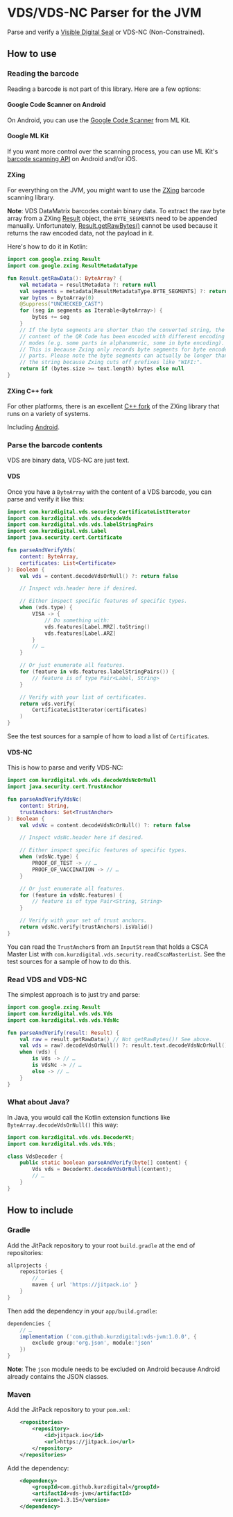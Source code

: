 # VDS/VDS-NC Parser for the JVM

Parse and verify a [Visible Digital Seal][vds] or VDS-NC (Non-Constrained).

## How to use

### Reading the barcode

Reading a barcode is not part of this library. Here are a few options:

#### Google Code Scanner on Android

On Android, you can use the [Google Code Scanner][codescanner] from ML Kit.

#### Google ML Kit

If you want more control over the scanning process, you can use ML Kit's
[barcode scanning API][vision] on Android and/or iOS.

#### ZXing

For everything on the JVM, you might want to use the [ZXing][zxing]
barcode scanning library.

**Note**: VDS DataMatrix barcodes contain binary data. To extract the raw
byte array from a ZXing [Result][result] object, the `BYTE_SEGMENTS` need to
be appended manually. Unfortunately, [Result.getRawBytes()][getrawbytes] cannot
be used because it returns the raw encoded data, not the payload in it.

Here's how to do it in Kotlin:

```kotlin
import com.google.zxing.Result
import com.google.zxing.ResultMetadataType

fun Result.getRawData(): ByteArray? {
	val metadata = resultMetadata ?: return null
	val segments = metadata[ResultMetadataType.BYTE_SEGMENTS] ?: return null
	var bytes = ByteArray(0)
	@Suppress("UNCHECKED_CAST")
	for (seg in segments as Iterable<ByteArray>) {
		bytes += seg
	}
	// If the byte segments are shorter than the converted string, the
	// content of the QR Code has been encoded with different encoding
	// modes (e.g. some parts in alphanumeric, some in byte encoding).
	// This is because Zxing only records byte segments for byte encoded
	// parts. Please note the byte segments can actually be longer than
	// the string because Zxing cuts off prefixes like "WIFI:".
	return if (bytes.size >= text.length) bytes else null
}
```

#### ZXing C++ fork

For other platforms, there is an excellent [C++ fork][zxingcpp] of the ZXing
library that runs on a variety of systems.

Including [Android][barcodescannerview].

### Parse the barcode contents

VDS are binary data, VDS-NC are just text.

#### VDS

Once you have a `ByteArray` with the content of a VDS barcode, you can
parse and verify it like this:

```kotlin
import com.kurzdigital.vds.security.CertificateListIterator
import com.kurzdigital.vds.vds.decodeVds
import com.kurzdigital.vds.vds.labelStringPairs
import com.kurzdigital.vds.Label
import java.security.cert.Certificate

fun parseAndVerifyVds(
	content: ByteArray,
	certificates: List<Certificate>
): Boolean {
	val vds = content.decodeVdsOrNull() ?: return false

	// Inspect vds.header here if desired.

	// Either inspect specific features of specific types.
	when (vds.type) {
		VISA -> {
			// Do something with:
			vds.features[Label.MRZ].toString()
			vds.features[Label.ARZ]
		}
		// …
	}

	// Or just enumerate all features.
	for (feature in vds.features.labelStringPairs()) {
		// feature is of type Pair<Label, String>
	}

	// Verify with your list of certificates.
	return vds.verify(
		CertificateListIterator(certificates)
	)
}
```

See the test sources for a sample of how to load a list of `Certificate`s.

#### VDS-NC

This is how to parse and verify VDS-NC:

```kotlin
import com.kurzdigital.vds.vds.decodeVdsNcOrNull
import java.security.cert.TrustAnchor

fun parseAndVerifyVdsNc(
	content: String,
	trustAnchors: Set<TrustAnchor>
): Boolean {
	val vdsNc = content.decodeVdsNcOrNull() ?: return false

	// Inspect vdsNc.header here if desired.

	// Either inspect specific features of specific types.
	when (vdsNc.type) {
		PROOF_OF_TEST -> // …
		PROOF_OF_VACCINATION -> // …
	}

	// Or just enumerate all features.
	for (feature in vdsNc.features) {
		// feature is of type Pair<String, String>
	}

	// Verify with your set of trust anchors.
	return vdsNc.verify(trustAnchors).isValid()
}
```

You can read the `TrustAnchor`s from an `InputStream` that holds a
CSCA Master List with `com.kurzdigital.vds.security.readCscaMasterList`.
See the test sources for a sample of how to do this.

### Read VDS and VDS-NC

The simplest approach is to just try and parse:

```kotlin
import com.google.zxing.Result
import com.kurzdigital.vds.vds.Vds
import com.kurzdigital.vds.vds.VdsNc

fun parseAndVerify(result: Result) {
	val raw = result.getRawData() // Not getRawBytes()! See above.
	val vds = raw?.decodeVdsOrNull() ?: result.text.decodeVdsNcOrNull()
	when (vds) {
		is Vds -> // …
		is VdsNc -> // …
		else -> // …
	}
}
```

### What about Java?

In Java, you would call the Kotlin extension functions like
`ByteArray.decodeVdsOrNull()` this way:

```java
import com.kurzdigital.vds.vds.DecoderKt;
import com.kurzdigital.vds.vds.Vds;

class VdsDecoder {
	public static boolean parseAndVerify(byte[] content) {
		Vds vds = DecoderKt.decodeVdsOrNull(content);
		// …
	}
}
```

## How to include

### Gradle

Add the JitPack repository to your root `build.gradle` at the end of
repositories:

```groovy
allprojects {
	repositories {
		// …
		maven { url 'https://jitpack.io' }
	}
}
```

Then add the dependency in your `app/build.gradle`:

```groovy
dependencies {
	// …
	implementation ('com.github.kurzdigital:vds-jvm:1.0.0', {
		exclude group:'org.json', module:'json'
	})
}
```

**Note**: The `json` module needs to be excluded on Android because Android
already contains the JSON classes.

### Maven

Add the JitPack repository to your `pom.xml`:

```xml
	<repositories>
		<repository>
			<id>jitpack.io</id>
			<url>https://jitpack.io</url>
		</repository>
	</repositories>
```

Add the dependency:

```xml
	<dependency>
		<groupId>com.github.kurzdigital</groupId>
		<artifactId>vds-jvm</artifactId>
		<version>1.3.15</version>
	</dependency>
```

[vds]: https://visibledigitalseal.org/
[codescanner]: https://developers.google.com/ml-kit/code-scanner
[vision]: https://developers.google.com/ml-kit/vision/barcode-scanning
[zxing]: https://github.com/zxing/zxing
[result]: https://zxing.github.io/zxing/apidocs/com/google/zxing/Result.html
[getrawbytes]: https://zxing.github.io/zxing/apidocs/com/google/zxing/Result.html#getRawBytes--
[zxingcpp]: https://github.com/nu-book/zxing-cpp
[barcodescannerview]: https://github.com/markusfisch/BarcodeScannerView
